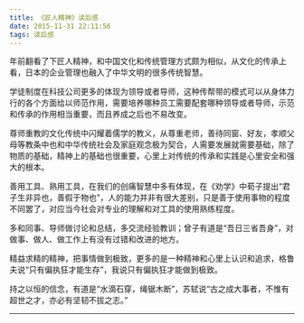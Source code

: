 ```yaml
---
title: 《匠人精神》读后感
date: 2015-11-31 22:11:56
tags: 读后感
---
```


年前翻看了下匠人精神，和中国文化和传统管理方式颇为相似，从文化的传承上看，日本的企业管理也融入了中华文明的很多传统智慧。

学徒制度在科技公司更多的体现为领导或者导师，这种传帮带的模式可以从身体力行的各个方面给以师范作用，需要培养哪种员工需要配套哪种领导或者导师，示范和传承的作用相当重要，而且养成之后也不易改变。

尊师重教的文化传统中闪耀着儒学的教义，从尊重老师，善待同窗、好友，孝顺父母等教条中也和中华传统社会及家庭观念极为契合，人需要发展就需要基础，除了物质的基础，精神上的基础也很重要，心里上对传统的传承和实践是心里安全和强大的根本。

善用工具、熟用工具，在我们的创痛智慧中多有体现，在《劝学》中荀子提出“君子生非异也，善假于物也”，人的能力并非有很大差别，只是善于使用事物的程度不同罢了，对应当今社会对专业的理解和对工具的使用熟练程度。

多和同事、导师做讨论和总结，多交流经验教训；曾子有道是“吾日三省吾身”，对做事、做人、做工作上有没有过错和改进的地方。

精益求精的精神，把事情做到极致，更多的是一种精神和心里上认识和追求，格鲁夫说“只有偏执狂才能生存”，我说只有偏执狂才能做到极致。

持之以恒的信念，有道是“水滴石穿，绳锯木断”，苏轼说“古之成大事者，不惟有超世之才，亦必有坚韧不拔之志。”


--------------------- 

